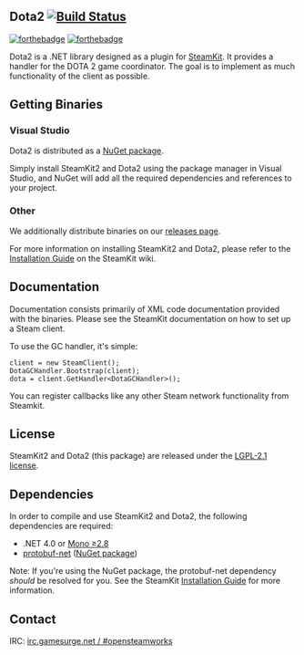 Dota2 [![Build Status](https://travis-ci.org/paralin/Dota2.png)](https://travis-ci.org/paralin/Dota2)
---

[![forthebadge](http://forthebadge.com/images/badges/compatibility-betamax.svg)](http://forthebadge.com) [![forthebadge](http://forthebadge.com/images/badges/fuck-it-ship-it.svg)](http://forthebadge.com)

Dota2 is a .NET library designed as a plugin for [SteamKit](http://github.com/SteamRE/SteamKit). It provides a handler for the DOTA 2 game coordinator. The goal is to implement as much functionality of the client as possible.

## Getting Binaries


### Visual Studio

Dota2 is distributed as a [NuGet package](http://nuget.org/packages/dota2).

Simply install SteamKit2 and Dota2 using the package manager in Visual Studio, and NuGet will add all the required dependencies and references to your project.  
  
### Other

We additionally distribute binaries on our [releases page](https://github.com/paralin/Dota2/releases).

For more information on installing SteamKit2 and Dota2, please refer to the [Installation Guide](https://github.com/SteamRE/SteamKit/wiki/Installation) on the SteamKit wiki.


## Documentation

Documentation consists primarily of XML code documentation provided with the binaries. Please see the SteamKit documentation on how to set up a Steam client.

To use the GC handler, it's simple:

```
client = new SteamClient();
DotaGCHandler.Bootstrap(client);
dota = client.GetHandler<DotaGCHandler>();
```

You can register callbacks like any other Steam network functionality from Steamkit.

## License

SteamKit2 and Dota2 (this package) are released under the [LGPL-2.1 license](http://www.tldrlegal.com/license/gnu-lesser-general-public-license-v2.1-%28lgpl-2.1%29).


## Dependencies

In order to compile and use SteamKit2 and Dota2, the following dependencies are required:

  - .NET 4.0 or [Mono ≥2.8](http://mono-project.com)
  - [protobuf-net](http://code.google.com/p/protobuf-net/) ([NuGet package](http://nuget.org/packages/protobuf-net))

Note: If you're using the NuGet package, the protobuf-net dependency _should_ be resolved for you. See the SteamKit [Installation Guide](https://github.com/SteamRE/SteamKit/wiki/Installation) for more information.


## Contact

IRC: [irc.gamesurge.net / #opensteamworks](irc://irc.gamesurge.net/opensteamworks)

